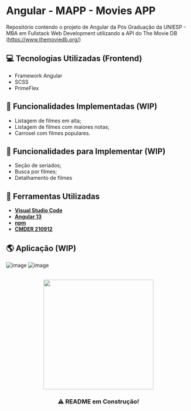 # Angular - MAPP - Movies APP

Repositório contendo o projeto de Angular da Pós Graduação da UNIESP - MBA em Fullstack Web Development utilizando a API do The Movie DB (https://www.themoviedb.org/)

## 💻 Tecnologias Utilizadas (Frontend)

* Framework Angular
* SCSS
* PrimeFlex

## 🚀 Funcionalidades Implementadas (WIP)

* Listagem de filmes em alta;
* Listagem de filmes com maiores notas;
* Carrosel com filmes populares.

## 🚀 Funcionalidades para Implementar (WIP)

* Seção de seriados;
* Busca por filmes;
* Detalhamento de filmes

## 🔨 Ferramentas Utilizadas

* [**Visual Studio Code**](https://code.visualstudio.com/)
* [**Angular 13**](https://angular.io/)
* [**npm**](https://www.npmjs.com/)
* [**CMDER 210912**](https://cmder.net/)


## 🌎 Aplicação (WIP)

![image](https://user-images.githubusercontent.com/27966289/194728744-84ff8aa0-8d86-4e3d-aa52-5705dfc96b57.png)
![image](https://user-images.githubusercontent.com/27966289/194728754-e9c2136f-9c3d-4d4f-a534-9309fd63e82d.png)


<br>
<div id="header" align="center">
  <img src="https://media.giphy.com/media/13HgwGsXF0aiGY/giphy.gif" width="300"/>
</div>

<h3 align="center"> ⚠ README em Construção! </h3>

